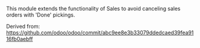This module extends the functionality of Sales to avoid canceling sales
orders with 'Done' pickings.

Derived from:
<https://github.com/odoo/odoo/commit/abc9ee8e3b33079ddedcaed39fea9116fb0aebff>
